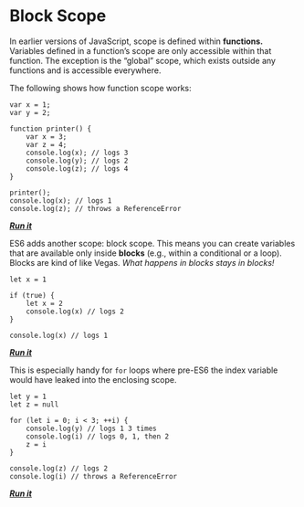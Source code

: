 # Block Scope

In earlier versions of JavaScript, scope is defined within **functions.** Variables defined in a function’s scope are only accessible within that function. The exception is the “global” scope, which exists outside any functions and is accessible everywhere.

The following shows how function scope works:

    var x = 1;
    var y = 2;

    function printer() {
        var x = 3;
        var z = 4;
        console.log(x); // logs 3
        console.log(y); // logs 2
        console.log(z); // logs 4
    }

    printer();
    console.log(x); // logs 1
    console.log(z); // throws a ReferenceError

**_[Run it](https://repl.it/MsJa)_**

ES6 adds another scope: block scope. This means you can create variables that are available only inside **blocks** (e.g., within a conditional or a loop). Blocks are kind of like Vegas. _What happens in blocks stays in blocks!_

    let x = 1

    if (true) {
        let x = 2
        console.log(x) // logs 2
    }

    console.log(x) // logs 1

**_[Run it](https://repl.it/MsJf)_**

This is especially handy for `for` loops where pre-ES6 the index variable would have leaked into the enclosing scope.

    let y = 1
    let z = null

    for (let i = 0; i < 3; ++i) {
        console.log(y) // logs 1 3 times
        console.log(i) // logs 0, 1, then 2
        z = i
    }

    console.log(z) // logs 2
    console.log(i) // throws a ReferenceError

**_[Run it](https://repl.it/MsJi)_**
